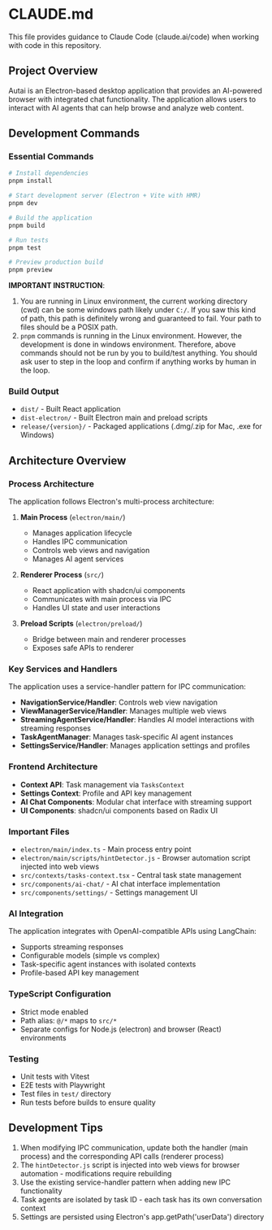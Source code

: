 # CLAUDE.md

This file provides guidance to Claude Code (claude.ai/code) when working with code in this repository.

## Project Overview

Autai is an Electron-based desktop application that provides an AI-powered browser with integrated chat functionality. The application allows users to interact with AI agents that can help browse and analyze web content.

## Development Commands

### Essential Commands

```bash
# Install dependencies
pnpm install

# Start development server (Electron + Vite with HMR)
pnpm dev

# Build the application
pnpm build

# Run tests
pnpm test

# Preview production build
pnpm preview
```

**IMPORTANT INSTRUCTION**:

1. You are running in Linux environment, the current working directory (cwd) can be some windows path likely under `C:/`. If you saw this kind of path, this path is definitely wrong and guaranteed to fail. Your path to files should be a POSIX path.
2. `pnpm` commands is running in the Linux environment. However, the development is done in windows environment. Therefore, above commands should not be run by you to build/test anything. You should ask user to step in the loop and confirm if anything works by human in the loop.

### Build Output

- `dist/` - Built React application
- `dist-electron/` - Built Electron main and preload scripts
- `release/{version}/` - Packaged applications (.dmg/.zip for Mac, .exe for Windows)

## Architecture Overview

### Process Architecture

The application follows Electron's multi-process architecture:

1. **Main Process** (`electron/main/`)

   - Manages application lifecycle
   - Handles IPC communication
   - Controls web views and navigation
   - Manages AI agent services

2. **Renderer Process** (`src/`)

   - React application with shadcn/ui components
   - Communicates with main process via IPC
   - Handles UI state and user interactions

3. **Preload Scripts** (`electron/preload/`)
   - Bridge between main and renderer processes
   - Exposes safe APIs to renderer

### Key Services and Handlers

The application uses a service-handler pattern for IPC communication:

- **NavigationService/Handler**: Controls web view navigation
- **ViewManagerService/Handler**: Manages multiple web views
- **StreamingAgentService/Handler**: Handles AI model interactions with streaming responses
- **TaskAgentManager**: Manages task-specific AI agent instances
- **SettingsService/Handler**: Manages application settings and profiles

### Frontend Architecture

- **Context API**: Task management via `TasksContext`
- **Settings Context**: Profile and API key management
- **AI Chat Components**: Modular chat interface with streaming support
- **UI Components**: shadcn/ui components based on Radix UI

### Important Files

- `electron/main/index.ts` - Main process entry point
- `electron/main/scripts/hintDetector.js` - Browser automation script injected into web views
- `src/contexts/tasks-context.tsx` - Central task state management
- `src/components/ai-chat/` - AI chat interface implementation
- `src/components/settings/` - Settings management UI

### AI Integration

The application integrates with OpenAI-compatible APIs using LangChain:

- Supports streaming responses
- Configurable models (simple vs complex)
- Task-specific agent instances with isolated contexts
- Profile-based API key management

### TypeScript Configuration

- Strict mode enabled
- Path alias: `@/*` maps to `src/*`
- Separate configs for Node.js (electron) and browser (React) environments

### Testing

- Unit tests with Vitest
- E2E tests with Playwright
- Test files in `test/` directory
- Run tests before builds to ensure quality

## Development Tips

1. When modifying IPC communication, update both the handler (main process) and the corresponding API calls (renderer process)
2. The `hintDetector.js` script is injected into web views for browser automation - modifications require rebuilding
3. Use the existing service-handler pattern when adding new IPC functionality
4. Task agents are isolated by task ID - each task has its own conversation context
5. Settings are persisted using Electron's app.getPath('userData') directory

